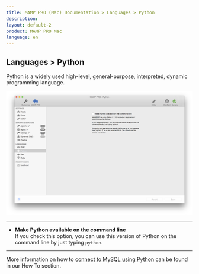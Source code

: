 ```yaml
---
title: MAMP PRO (Mac) Documentation > Languages > Python
description: 
layout: default-2
product: MAMP PRO Mac
language: en
---
```


## Languages > Python

Python is a widely used high-level, general-purpose, interpreted, dynamic programming language. 

![MAMP](Python.png)

---

*  **Make Python available on the command line**  
   If you check this option, you can use this version of Python on the command line by just typing `python`.

---

More information on how to [connect to MySQL using Python](../../How-Tos/MySQL/#python_connect) can be found in our How To     section.
